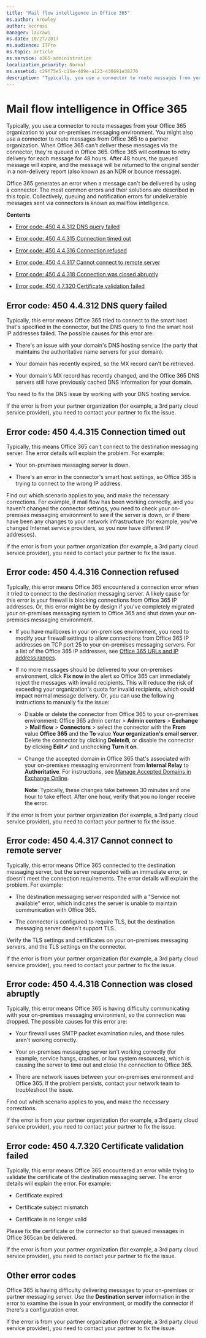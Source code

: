 ```yaml
---
title: "Mail flow intelligence in Office 365"
ms.author: krowley
author: kccross
manager: laurawi
ms.date: 10/27/2017
ms.audience: ITPro
ms.topic: article
ms.service: o365-administration
localization_priority: Normal
ms.assetid: c29f75e5-c16e-409e-a123-430691e38276
description: "Typically, you use a connector to route messages from your Office 365 organization to your on-premises messaging environment. You might also use a connector to route messages from Office 365 to a partner organization. When Office 365 can't deliver these messages via the connector, they're queued in Office 365. "
---
```


# Mail flow intelligence in Office 365
  
Typically, you use a connector to route messages from your Office 365 organization to your on-premises messaging environment. You might also use a connector to route messages from Office 365 to a partner organization. When Office 365 can't deliver these messages via the connector, they're queued in Office 365. Office 365 will continue to retry delivery for each message for 48 hours. After 48 hours, the queued message will expire, and the message will be returned to the original sender in a non-delivery report (also known as an NDR or bounce message).
  
Office 365 generates an error when a message can't be delivered by using a connector. The most common errors and their solutions are described in this topic. Collectively, queuing and notification errors for undeliverable messages sent via connectors is known as mailflow intelligence.
  
 **Contents**
  
- [Error code: 450 4.4.312 DNS query failed](mail-flow-intelligence-in-office-365.md#ErrorCode44312)
    
- [Error code: 450 4.4.315 Connection timed out](mail-flow-intelligence-in-office-365.md#ErrorCode44315)
    
- [Error code: 450 4.4.316 Connection refused](mail-flow-intelligence-in-office-365.md#ErrorCode44316)
    
- [Error code: 450 4.4.317 Cannot connect to remote server](mail-flow-intelligence-in-office-365.md#ErrorCode44317)
    
- [Error code: 450 4.4.318 Connection was closed abruptly](mail-flow-intelligence-in-office-365.md#ErrorCode44318)
    
- [Error code: 450 4.7.320 Certificate validation failed](mail-flow-intelligence-in-office-365.md#ErrorCode47320)
    
## Error code: 450 4.4.312 DNS query failed
<a name="ErrorCode44312"> </a>

Typically, this error means Office 365 tried to connect to the smart host that's specified in the connector, but the DNS query to find the smart host IP addresses failed. The possible causes for this error are:
  
- There's an issue with your domain's DNS hosting service (the party that maintains the authoritative name servers for your domain).
    
- Your domain has recently expired, so the MX record can't be retrieved.
    
- Your domain's MX record has recently changed, and the Office 365 DNS servers still have previously cached DNS information for your domain.
    
You need to fix the DNS issue by working with your DNS hosting service.
  
If the error is from your partner organization (for example, a 3rd party cloud service provider), you need to contact your partner to fix the issue.
  
## Error code: 450 4.4.315 Connection timed out
<a name="ErrorCode44315"> </a>

Typically, this means Office 365 can't connect to the destination messaging server. The error details will explain the problem. For example:
  
- Your on-premises messaging server is down.
    
- There's an error in the connector's smart host settings, so Office 365 is trying to connect to the wrong IP address.
    
Find out which scenario applies to you, and make the necessary corrections. For example, if mail flow has been working correctly, and you haven't changed the connector settings, you need to check your on-premises messaging environment to see if the server is down, or if there have been any changes to your network infrastructure (for example, you've changed Internet service providers, so you now have different IP addresses).
  
If the error is from your partner organization (for example, a 3rd party cloud service provider), you need to contact your partner to fix the issue.
  
## Error code: 450 4.4.316 Connection refused
<a name="ErrorCode44316"> </a>

Typically, this error means Office 365 encountered a connection error when it tried to connect to the destination messaging server. A likely cause for this error is your firewall is blocking connections from Office 365 IP addresses. Or, this error might be by design if you've completely migrated your on-premises messaging system to Office 365 and shut down your on-premises messaging environment..
  
- If you have mailboxes in your on-premises environment, you need to modify your firewall settings to allow connections from Office 365 IP addresses on TCP port 25 to your on-premises messaging servers. For a list of the Office 365 IP addresses, see [Office 365 URLs and IP address ranges](https://go.microsoft.com/fwlink/p/?linkid=228887).
    
- If no more messages should be delivered to your on-premises environment, click **Fix now** in the alert so Office 365 can immediately reject the messages with invalid recipients. This will reduce the risk of exceeding your organization's quota for invalid recipients, which could impact normal message delivery. Or, you can use the following instructions to manually fix the issue: 
    
  - Disable or delete the connector from Office 365 to your on-premises environment: Office 365 admin center \> **Admin centers** \> **Exchange** \> **Mail flow** \> **Connectors** \> select the connector with the **From** value **Office 365** and the **To** value **Your organization's email server**. Delete the connector by clicking **Delete**![Delete icon](media/ITPro-EAC-DeleteIcon.gif), or disable the connector by clicking **Edit**![Edit icon](media/ITPro-EAC-EditIcon.gif) and unchecking **Turn it on**.
    
  - Change the accepted domain in Office 365 that's associated with your on-premises messaging environment from **Internal Relay** to **Authoritative**. For instructions, see [Manage Accepted Domains in Exchange Online](http://technet.microsoft.com/library/0fc0ecc0-e133-48fa-9d72-cb4793a73960.aspx).
    
    **Note**: Typically, these changes take between 30 minutes and one hour to take effect. After one hour, verify that you no longer receive the error.
    
If the error is from your partner organization (for example, a 3rd party cloud service provider), you need to contact your partner to fix the issue.
  
## Error code: 450 4.4.317 Cannot connect to remote server
<a name="ErrorCode44317"> </a>

Typically, this error means Office 365 connected to the destination messaging server, but the server responded with an immediate error, or doesn't meet the connection requirements. The error details will explain the problem. For example:
  
- The destination messaging server responded with a "Service not available" error, which indicates the server is unable to maintain communication with Office 365.
    
- The connector is configured to require TLS, but the destination messaging server doesn't support TLS.
    
Verify the TLS settings and certificates on your on-premises messaging servers, and the TLS settings on the connector.
  
If the error is from your partner organization (for example, a 3rd party cloud service provider), you need to contact your partner to fix the issue.
  
## Error code: 450 4.4.318 Connection was closed abruptly
<a name="ErrorCode44318"> </a>

Typically, this error means Office 365 is having difficulty communicating with your on-premises messaging environment, so the connection was dropped. The possible causes for this error are:
  
- Your firewall uses SMTP packet examination rules, and those rules aren't working correctly.
    
- Your on-premises messaging server isn't working correctly (for example, service hangs, crashes, or low system resources), which is causing the server to time out and close the connection to Office 365.
    
- There are network issues between your on-premises environment and Office 365. If the problem persists, contact your network team to troubleshoot the issue.
    
Find out which scenario applies to you, and make the necessary corrections.
  
If the error is from your partner organization (for example, a 3rd party cloud service provider), you need to contact your partner to fix the issue.
  
## Error code: 450 4.7.320 Certificate validation failed
<a name="ErrorCode47320"> </a>

Typically, this error means Office 365 encountered an error while trying to validate the certificate of the destination messaging server. The error details will explain the error. For example:
  
- Certificate expired
    
- Certificate subject mismatch
    
- Certificate is no longer valid
    
Please fix the certificate or the connector so that queued messages in Office 365can be delivered.
  
If the error is from your partner organization (for example, a 3rd party cloud service provider), you need to contact your partner to fix the issue.
  
## Other error codes
<a name="sectionSection6"> </a>

Office 365 is having difficulty delivering messages to your on-premises or partner messaging server. Use the **Destination server** information in the error to examine the issue in your environment, or modify the connector if there's a configuration error. 
  
If the error is from your partner organization (for example, a 3rd party cloud service provider), you need to contact your partner to fix the issue.
  

